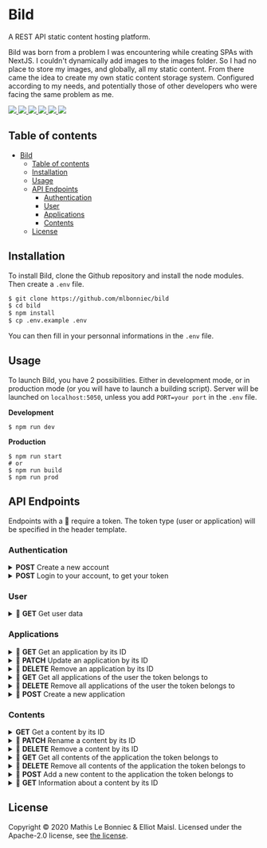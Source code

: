 # Bild

A REST API static content hosting platform.

Bild was born from a problem I was encountering while creating SPAs with NextJS.
I couldn't dynamically add images to the images folder. So I had no place to store
my images, and globally, all my static content. From there came the idea to create
my own static content storage system. Configured according to my needs, and potentially
those of other developers who were facing the same problem as me.

<a href="./LICENSE" alt="Contributors">
    <img src="https://img.shields.io/badge/License-Apache-green" />
</a>
<a href="https://github.com/mlbonniec/bild/commit/master" alt="Commits">
    <img src="https://img.shields.io/github/commit-activity/m/mlbonniec/bild" />
</a>
<a href="https://github.com/mlbonniec/bild/commit/master" alt="Last commit">
    <img src="https://img.shields.io/github/last-commit/mlbonniec/bild/master" />
</a>
<a href="https://github.com/mlbonniec/bild/graphs/contributors" alt="Contributors">
    <img src="https://img.shields.io/github/contributors/mlbonniec/bild" />
</a>
<a href="https://github.com/mlbonniec/bild/issues" alt="Issues">
    <img src="https://img.shields.io/github/issues-raw/mlbonniec/bild" />
</a>
<a href="https://github.com/mlbonniec/bild" alt="Github stars">
    <img src="https://img.shields.io/github/stars/mlbonniec/bild?style=social" />
</a>

## Table of contents

- [Bild](#bild)
  - [Table of contents](#table-of-contents)
  - [Installation](#installation)
  - [Usage](#usage)
  - [API Endpoints](#api-endpoints)
    - [Authentication](#authentication)
    - [User](#user)
    - [Applications](#applications)
    - [Contents](#contents)
  - [License](#license)

## Installation

To install Bild, clone the Github repository and install the node modules. Then create a `.env` file.

```bash
$ git clone https://github.com/mlbonniec/bild
$ cd bild
$ npm install
$ cp .env.example .env
```

You can then fill in your personnal informations in the `.env` file.

## Usage

To launch Bild, you have 2 possibilities. Either in development mode, or in production mode (or you will have to launch a building script).
Server will be launched on `localhost:5050`, unless you add `PORT=your port` in the `.env` file.

**Development**
```
$ npm run dev
```

**Production**
```
$ npm run start
# or
$ npm run build
$ npm run prod
```


## API Endpoints

Endpoints with a 🔐 require a token.
The token type (user or application) will be specified in the header template.

### Authentication

<details>
<summary><b>POST</b> Create a new account</summary>

<br />

**Endpoint:** `/auth/register`\
**Body:**
```json
{
  "email": "john@doe.com",
  "name": "John Doe",
  "password": "johndoe123"
}
```
**Response:** `200 OK`
```json
{
  "message": "Successfully Registered",
  "user": {
    "email": "john@doe.com",
    "userId": "rUgEEJbVuU",
    "name": "John Doe",
  }
}
```
</details>

<details>
<summary><b>POST</b> Login to your account, to get your token</summary>

<br />

**Endpoint:** `/auth/login`\
**Body:**
```json
{
  "email": "john@doe.com",
  "password": "johndoe123"
}
```
**Response:** `200 OK`
```json
{
  "message": "Successfully Logged In",
  "user": {
    "userId": "eQ1AkSZ7Zm",
    "email": "john@doe.com",
    "name": "John Doe",
    "token": "XXXXXXXXXXXXXXXXXXXXXXXXXXXXXXXXXXXXXXXXXXXXXXXXXXXXXXXXXXXXXXX.XXXXXXXXXX"
  }
}
```
</details>

### User

<details>
<summary>🔐 <b>GET</b> Get user data</summary>

<br />

**Endpoint:** `/user`\
**Header:**
```
Authorization: 'Bearer user_token'
```
**Body:** *none*\
**Response:** `200 OK`
```json
{
  "message": "Successfully Retrieved User Data",
  "user": {
    "userId": "eQ1AkSZ7Zm",
    "email": "john@doe.com",
    "name": "John Doe"
  }
}
```
</details>

### Applications

<details>
<summary>🔐 <b>GET</b> Get an application by its ID</summary>

<br />

**Endpoint:** `/api/v1/applications/:id`\
**Header:**
```
Authorization: 'Bearer user_token'
```
**Body:** *none*\
**Response:** `200 OK`
```json
{
  "message": "Successfully Retrieved Application",
  "application": {
    "applicationId": "Qj7LG74sPX",
    "website": "exapl.com",
    "description": "This is an app.",
    "owner": "eQ1AkSZ7Zm",
    "name": "My app"
  }
}
```
</details>

<details>
<summary>🔐 <b>PATCH</b> Update an application by its ID</summary>

<br />

**Endpoint:** `/api/v1/applications/:id`\
**Header:**
```
Authorization: 'Bearer user_token'
```
**Body:**
```json
{
  "name": "string (or omit this field)",
  "website": "string (or omit this field)",
  "description": "string (or omit this field)",
  "resetToken": "true (or omit this field)"
}
```
**Response:** `200 OK`
```json
{
  "message": "Successfully Updated Application",
  "application": {
    "name": "new name (or not set if name not updated)",
    "website": "new website (or not set if website not updated)",
    "description": "new description (or not set if description not updated)",
    "token": "new token (or not set if token not updated)"
  }
}
```

ℹ️ If you set `resetToken` to `true`, the token will be regenerated.
ℹ️ Only the changed fields will be returned, with their new values.
</details>

<details>
<summary>🔐 <b>DELETE</b> Remove an application by its ID</summary>

<br />

**Endpoint:** `/api/v1/applications/:id`\
**Header:**
```
Authorization: 'Bearer user_token'
```
**Body:** *none*\
**Response:** `200 OK`
```json
{
  "message": "Successfully Removed Application"
}
```
</details>

<details>
<summary>🔐 <b>GET</b> Get all applications of the user the token belongs to</summary>

<br />

**Endpoint:** `/api/v1/applications`\
**Header:**
```
Authorization: 'Bearer user_token'
```
**Body:** *none*\
**Response:** `200 OK`
```json
{
  "message": "Successfully Retrieved Applications",
  "applications": [{
    "applicationId": "Qj7LG74sPX",
    "website": "example.com",
    "description": "This is an app.",
    "owner": "eQ1AkSZ7Zm",
    "name": "My app"
  }]
}
```
</details>

<details>
<summary>🔐 <b>DELETE</b> Remove all applications of the user the token belongs to</summary>

<br />

**Endpoint:** `/api/v1/applications`\
**Header:**
```
Authorization: 'Bearer user_token'
```
**Body:** *none*\
**Response:** `200 OK`
```json
{
  "message": "Successfully Removed Applications"
}
```
</details>

<details>
<summary>🔐 <b>POST</b> Create a new application</summary>

<br />

**Endpoint:** `/api/v1/applications`\
**Header:**
```
Authorization: 'Bearer user_token'
```
**Body:**
```json
{
	"name": "My App",
	"website": "example.com",
	"description": "This is an application."
}
```
**Response:** `200 OK`
```json
{
  "message": "ASuccessfully Added Application",
  "application": {
    "applicationId": "SQdbvoxH1y",
    "website": "example.com",
    "description": "This is an application.",
    "owner": "eQ1AkSZ7Zm",
    "name": "My app"
  },
  "token": "xxxxxxxxxxxxxx.xxxxxxxxxxxxxxx.xxxxxxxxxxxxxx"
}
```
</details>

### Contents

<details>
<summary><b>GET</b> Get a content by its ID</summary>

<br />

**Endpoint:** `/api/v1/contents/:id?query-parameters`\
**Body:** *none*\
**Parameters:**\
*You can use these query parameters if you're getting an image to apply some filters to it*
- `blur`: Set to an integer to apply a blur. The integer must be between 0 and 10.000.
- `contrast`: Set to a number to apply a contrast filter. The number must be between -1 and 1.
- `greyscale`: Set to `"true"` if you want to greyscale the image.
- `opacity`: Set to a number to apply a contrast filter. The number must be between 0 and 1.
- `opaque`: Set to `"true"` if you want to make the image opaque.
- `sepia`: Set to `"true"` if you want to apply a sepia filter to the image.
- `pixelate`: Set to an integer to pixelate the image. The integer must be between 0 and 10.000.
- `height`: Set to an integer to define the height of the image. You can't set an integer greater than the actual height.
- `width`: Set to an integer to define the width of the image. You can't set an integer greater than the actual width.
- `rotate`: Set to an integer to define the rotation of the image. The integer must be between -360 and 360.
- `mirror` Set to `"vertical"` to make the image vertically mirrored. Set to `"horizontal"` to make the image horizontally mirrored. Set to `"both"` to make the image vertically and horizontally mirrored.\
**Response:** `200 OK`
The content

ℹ️ There is also a shortcut for this route, which is not subject to versionning: `/contents/:id`.
ℹ️ All query parameters are optional, and only usable for images. If none are set, the raw image will be returned
ℹ️ If you set only the height *or* the width, the image will be scaled accordingly to keep its ratio.
</details>

<details>
<summary>🔐 <b>PATCH</b> Rename a content by its ID</summary>

<br />

**Endpoint:** `/api/v1/contents/:id`\
**Header:**
```
Authorization: 'Bearer application_token'
```
**Body:**
```json
{
  "renameTo": "string"
}
```
**Response:** `200 OK`
```json
{
  "message": "Successfully Renamed Content"
}
```
</details>

<details>
<summary>🔐 <b>DELETE</b> Remove a content by its ID</summary>

<br />

**Endpoint:** `/api/v1/contents/:id`\
**Header:**
```
Authorization: 'Bearer application_token'
```
**Body:** *none*\
**Response:** `200 OK`
```json
{
  "message": "Successfully Removed Content"
}
```
</details>

<details>
<summary>🔐 <b>GET</b> Get all contents of the application the token belongs to</summary>

<br />

**Endpoint:** `/api/v1/contents`\
**Header:**
```
Authorization: 'Bearer application_token'
```
**Body:** *none*\
**Response:** `200 OK`
```json
{
  "message": "Successfully Retrieved Contents",
  "contents": [{
    "contentId": "rUgEEJbVuU",
    "application": "SQdbvoxH1y",
    "originalName": "mountain.jpg",
    "savedName": "rUgEEJbVuU.jpg"
  }]
}
```
</details>

<details>
<summary>🔐 <b>DELETE</b> Remove all contents of the application the token belongs to</summary>

<br />

**Endpoint:** `/api/v1/contents`\
**Header:**
```
Authorization: 'Bearer application_token'
```
**Body:** *none*\
**Response:** `200 OK`
```json
{
  "message": "Successfully Removed Contents"
}
```
</details>

<details>
<summary>🔐 <b>POST</b> Add a new content to the application the token belongs to</summary>

<br />

**Endpoint:** `/api/v1/contents`\
**Header:**
```
Authorization: 'Bearer application_token'
```
**Body:**
(Multipart-Form)
```yaml
content: <image|video|audio>
```
**Response:** `200 OK`
```json
{
  "message": "Successfully Added Content",
  "content": {
    "contentId": "8yPlnPtURc",
    "application": "SQdbvoxH1y",
    "originalName": "montain.jpg",
    "savedName": "8yPlnPtURc.jpg"
  }
}
```
</details>

<details>
<summary>🔐 <b>GET</b> Information about a content by its ID</summary>

<br />

**Endpoint:** `/api/v1/contents/:id/information`\
**Header:**
```
Authorization: 'Bearer application_token'
```
**Body:** *none*\
**Response:** `200 OK`
```json
{
  "message": "Successfully Retrieved Content Information",
  "information": {
    "mimeType": "mime/type",
    "size": 100000,
    "creation": 1612909764769,
    "lastUpdate": 1612909764769,
    "application": "XwRu0ZBinu",
    "originalName": "mountain.png",
    "savedName": "QJ9JaWuGXC.png",
    "contentId": "QJ9JaWuGXC"
  }
}
```

ℹ️ The size is in bytes.
ℹ️ The timestamps are in milliseconds.
</details>


## License

Copyright © 2020 Mathis Le Bonniec & Elliot Maisl. Licensed under the Apache-2.0 license, see [the license](./LICENSE).
